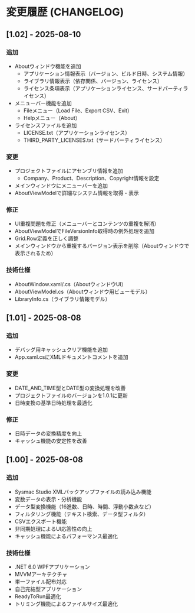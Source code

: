 # 変更履歴 (CHANGELOG)

## [1.02] - 2025-08-10

### 追加
- Aboutウィンドウ機能を追加
  - アプリケーション情報表示（バージョン、ビルド日時、システム情報）
  - ライブラリ情報表示（依存関係、バージョン、ライセンス）
  - ライセンス条項表示（アプリケーションライセンス、サードパーティライセンス）
- メニューバー機能を追加
  - Fileメニュー（Load File、Export CSV、Exit）
  - Helpメニュー（About）
- ライセンスファイルを追加
  - LICENSE.txt（アプリケーションライセンス）
  - THIRD_PARTY_LICENSES.txt（サードパーティライセンス）

### 変更
- プロジェクトファイルにアセンブリ情報を追加
  - Company、Product、Description、Copyright情報を設定
- メインウィンドウにメニューバーを追加
- AboutViewModelで詳細なシステム情報を取得・表示

### 修正
- UI重複問題を修正（メニューバーとコンテンツの重複を解消）
- AboutViewModelでFileVersionInfo取得時の例外処理を追加
- Grid.Row定義を正しく調整
- メインウィンドウから重複するバージョン表示を削除（Aboutウィンドウで表示されるため）

### 技術仕様
- AboutWindow.xaml/.cs（AboutウィンドウUI）
- AboutViewModel.cs（Aboutウィンドウ用ビューモデル）
- LibraryInfo.cs（ライブラリ情報モデル）

## [1.01] - 2025-08-08

### 追加
- デバッグ用キャッシュクリア機能を追加
- App.xaml.csにXMLドキュメントコメントを追加

### 変更
- DATE_AND_TIME型とDATE型の変換処理を改善
- プロジェクトファイルのバージョンを1.0.1に更新
- 日時変換の基準日時処理を最適化

### 修正
- 日時データの変換精度を向上
- キャッシュ機能の安定性を改善

## [1.00] - 2025-08-08

### 追加
- Sysmac Studio XMLバックアップファイルの読み込み機能
- 変数データの表示・分析機能
- データ型変換機能（16進数、日時、時間、浮動小数点など）
- フィルタリング機能（テキスト検索、データ型フィルタ）
- CSVエクスポート機能
- 非同期処理によるUI応答性の向上
- キャッシュ機能によるパフォーマンス最適化

### 技術仕様
- .NET 6.0 WPFアプリケーション
- MVVMアーキテクチャ
- 単一ファイル配布対応
- 自己完結型アプリケーション
- ReadyToRun最適化
- トリミング機能によるファイルサイズ最適化
